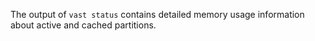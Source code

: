 The output of `vast status` contains detailed memory usage information about
active and cached partitions.
